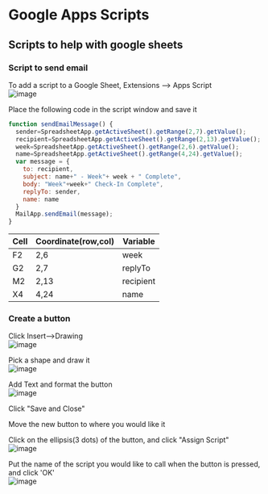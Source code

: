 # Google Apps Scripts

## Scripts to help with google sheets

### Script to send email

To add a script to a Google Sheet, Extensions --> Apps Script <br />
![image](https://user-images.githubusercontent.com/54515351/148648359-29d11849-e2b7-4d70-9306-1fd8271a677f.png)

Place the following code in the script window and save it <br />

```javascript
function sendEmailMessage() {
  sender=SpreadsheetApp.getActiveSheet().getRange(2,7).getValue();
  recipient=SpreadsheetApp.getActiveSheet().getRange(2,13).getValue();
  week=SpreadsheetApp.getActiveSheet().getRange(2,6).getValue();
  name=SpreadsheetApp.getActiveSheet().getRange(4,24).getValue();
  var message = {
    to: recipient,
    subject: name+" - Week"+ week + " Complete",
    body: "Week"+week+" Check-In Complete",
    replyTo: sender,
    name: name
  }
  MailApp.sendEmail(message);
}
```

| Cell | Coordinate(row,col) | Variable |
| --- | --- | --- |
| F2 | 2,6 | week |
| G2 | 2,7 | replyTo |
| M2 | 2,13 | recipient |
| X4 | 4,24 | name|

### Create a button
Click Insert-->Drawing  <br />
![image](https://user-images.githubusercontent.com/54515351/148648014-f99b5f9b-e879-4da4-99ed-1a3e19f74d73.png)

Pick a shape and draw it  <br />
![image](https://user-images.githubusercontent.com/54515351/148648064-5a8a4b8d-e659-49e8-93a7-eb438e06c696.png)

Add Text and format the button  <br />
![image](https://user-images.githubusercontent.com/54515351/148648133-09cf481f-77e4-4687-a6fb-981f5020407b.png)

Click "Save and Close"  <br />

Move the new button to where you would like it <br />

Click on the ellipsis(3 dots) of the button, and click "Assign Script" <br />
![image](https://user-images.githubusercontent.com/54515351/148648281-87375ea9-7273-431b-9dcd-7d8bbd543102.png)

Put the name of the script you would like to call when the button is pressed, and click 'OK' <br />
![image](https://user-images.githubusercontent.com/54515351/148648319-010994d9-520e-4af4-a4ba-cf92535421a7.png)




